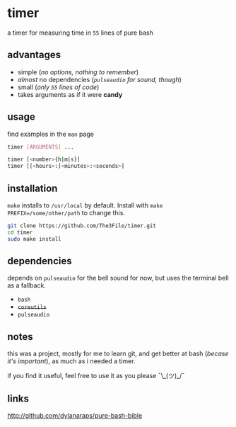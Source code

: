# timer

a timer for measuring time in `55` lines of pure bash

## advantages

* simple (*no options, nothing to remember*)
* *almost* no dependencies (*`pulseaudio` for sound, though*)
* small (*only `55` lines of code*)
* takes arguments as if it were **candy**

## usage

find examples in the `man` page

``` bash
timer [ARGUMENTS] ...

timer [<number>{h|m|s}]
timer [[<hours>:]<minutes>:<seconds>]
```

## installation

`make` installs to `/usr/local` by default.
Install with `make PREFIX=/some/other/path` to change this. 

``` bash
git clone https://github.com/The3File/timer.git
cd timer
sudo make install
```

## dependencies

depends on `pulseaudio` for the bell sound for now,  but uses the terminal bell as a fallback.

* `bash`
* ~~`coreutils`~~
* `pulseaudio`

## notes

this was a project, mostly for me to learn git, and get better at bash (*becase it's important*),
as much as i needed a timer.

if you find it useful, feel free to use it as you please ¯\\\_(ツ)\_/¯

## links
http://github.com/dylanaraps/pure-bash-bible
